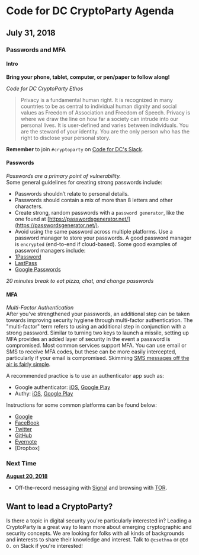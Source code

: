 # Code for DC CryptoParty Agenda
## July 31, 2018
### Passwords and MFA

#### Intro
**Bring your phone, tablet, computer, or pen/paper to follow along!**

_Code for DC CryptoParty Ethos_
> Privacy is a fundamental human right. It is recognized in many countries to be as central to individual human dignity and social values as Freedom of Association and Freedom of Speech. Privacy is where we draw the line on how far a society can intrude into our personal lives. It is user-defined and varies between individuals. You are the steward of your identity. You are the only person who has the right to disclose your personal story.

**Remember** to join `#cryptoparty` on [Code for DC's Slack](https://codefordc.org/resources/slack.html).

#### Passwords
_Passwords are a primary point of vulnerability._ <br />
Some general guidelines for creating strong passwords include:
- Passwords shouldn’t relate to personal details.
- Passwords should contain a mix of more than 8 letters and other characters.
- Create strong, random passwords with a `password generator`, like the one found at [https://passwordsgenerator.net/](https://passwordsgenerator.net/).
- Avoid using the same password across multiple platforms.
Use a password manager to store your passwords. A good password manager is `encrypted` (end-to-end if cloud-based). Some good examples of password managers include:
- [1Password](https://1password.com/)
- [LastPass](https://lastpass.com/)
- [Google Passwords](https://passwords.google.com)

_20 minutes break to eat pizza, chat, and change passwords_

#### MFA
_Multi-Factor Authentication_ <br />
After you've strengthened your passwords, an additional step can be taken towards improving security hygiene through multi-factor authentication. The "multi-factor" term refers to using an additional step in conjunction with a strong password. Similar to turning two keys to launch a missile, setting up MFA provides an added layer of security in the event a password is compromised. Most common services support MFA. You can use email or SMS to receive MFA codes, but these can be more easily intercepted, particularly if your email is compromised. Skimming [SMS messages off the air is fairly simple](http://www.slate.com/articles/technology/technology/2007/03/how_do_you_intercept_a_text_message.html).

A recommended practice is to use an authenticator app such as:
- Google authenticator: [iOS](https://itunes.apple.com/us/app/google-authenticator/id388497605?mt=8), [Google Play](https://play.google.com/store/apps/details?id=com.google.android.apps.authenticator2&hl=en_US)
- Authy: [iOS](https://itunes.apple.com/us/app/authy/id494168017?mt=8), [Google Play](https://play.google.com/store/apps/details?id=com.authy.authy&hl=en_US)

Instructions for some common platforms can be found below:
- [Google](https://www.google.com/landing/2step/)
- [FaceBook](https://www.facebook.com/help/148233965247823)
- [Twitter](https://help.twitter.com/en/managing-your-account/two-factor-authentication)
- [GitHub](https://help.github.com/articles/securing-your-account-with-two-factor-authentication-2fa/)
- [Evernote](https://help.evernote.com/hc/en-us/articles/208314238-How-to-set-up-two-step-verification)
- [Dropbox]

### Next Time
**[August 20, 2018](https://github.com/csethna/cryptoparty_dc/blob/master/8_20_18.md)**
- Off-the-record messaging with [Signal](https://signal.org/) and browsing with [TOR](https://www.torproject.org/).

## Want to lead a CryptoParty?
Is there a topic in digital security you're particularly interested in? Leading a CryptoParty is a great way to learn more about emerging cryptographic and security concepts. We are looking for folks with all kinds of backgrounds and interests to share their knowledge and interest. Talk to `@csethna` or `@Ed O.` on Slack if you're interested!
